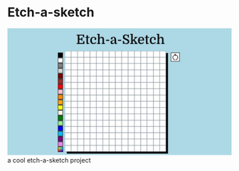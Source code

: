 # Etch-a-sketch
![](https://github.com/FantasticPanic/Etch-a-sketch/blob/main/imgs/etch-a-sketch.png)
a cool etch-a-sketch project
